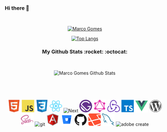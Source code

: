 ### Hi there 👋



<!-- - 🔭 I’m currently working on React -->
<!-- - 🌱 I’m currently learning  React -->
<!-- - 👯 I’m looking to collaborate on ... -->
<!-- - 🤔 I’m looking for help with ... -->
<!-- - 💬 Ask me about ... -->
<!-- - 📫 How to reach me: ... -->
<!-- - 😄 Pronouns: ... -->
<!-- - ⚡ Fun fact: ... -->




<br/>
<p>
  <p align="center">	
    <a href="https://www.linkedin.com/in/marcogomesr/">
      <img alt="Marco Gomes" src="https://img.shields.io/badge/-LinkedIn-blue?style=flat-square&logo=Linkedin&logoColor=white" />
    </a>
</p>

<p align="center">
 <a href="https://github.com/anuraghazra/github-readme-stats"><img src="https://camo.githubusercontent.com/3fba31779603bb0aecb1e3ce6d95448dea121e56dbc4aa506bab89506edeed29/68747470733a2f2f6769746875622d726561646d652d73746174732e76657263656c2e6170702f6170692f746f702d6c616e67732f3f757365726e616d653d4d6172636f476f6d657372266c61796f75743d636f6d70616374" alt="Top Langs" data-canonical-src="https://github-readme-stats.vercel.app/api/top-langs/?username=MarcoGomesr&amp;layout=compact" style="max-width: 100%;"></a>
</p>
 <h3 align="center">My Github Stats :rocket: :octocat: </h3>
  <br>
 <p align="center">
   <img align="center" src="https://github-readme-stats.vercel.app/api?username=MarcoGomesr&show_icons=true" alt="Marco Gomes Github Stats" alt="Marco Gomes Github Status" />
 </p>
<p align="center">
 <a target="_blank" rel="noopener noreferrer" href="https://camo.githubusercontent.com/d65f84fc10c855ea93d97300b5e6cfe88abc38be/68747470733a2f2f6b6f6d617265762e636f6d2f67687076632f3f757365726e616d653d6c656f76656e6f6d266c6162656c3d566965777326636f6c6f723d626c7565267374796c653d706c6173746963"><img src="https://camo.githubusercontent.com/d65f84fc10c855ea93d97300b5e6cfe88abc38be/68747470733a2f2f6b6f6d617265762e636f6d2f67687076632f3f757365726e616d653d6c656f76656e6f6d266c6162656c3d566965777326636f6c6f723d626c7565267374796c653d706c6173746963" alt="" data-canonical-src="https://komarev.com/ghpvc/?username=MarcoGomesr&amp;label=Views&amp;color=blue&amp;style=plastic" style="max-width:100%;">
 </a>
 </p>
<br>
<p align="center">
  <img src="https://raw.githubusercontent.com/devicons/devicon/master/icons/html5/html5-original.svg" alt="html5" width="40" height="40" title="HTML5"/>
  <img src="https://raw.githubusercontent.com/devicons/devicon/master/icons/javascript/javascript-original.svg" alt="javascript" width="40" height="40" title="JavaScrip"/>
  <img src="https://raw.githubusercontent.com/devicons/devicon/master/icons/css3/css3-original.svg" alt="css3" width="40" height="40" title="CSS3"/>
  <img src="https://raw.githubusercontent.com/devicons/devicon/master/icons/react/react-original.svg" alt="react" width="40" height="40" title="React"/>
  <img src="https://cdn.jsdelivr.net/gh/devicons/devicon/icons/nextjs/nextjs-original.svg" alt="Next" width="40" height="40" title="Next">
  <img src="https://raw.githubusercontent.com/devicons/devicon/master/icons/gatsby/gatsby-original.svg" width="40" height="40" title="Gatsby" /> 
  <img src="https://raw.githubusercontent.com/devicons/devicon/master/icons/graphql/graphql-plain.svg" width="40" height="40" title="Graphql" /> 
   <img src="https://raw.githubusercontent.com/devicons/devicon/master/icons/redux/redux-original.svg" width="40" height="40" title="Redux" /> 
  <img src="https://raw.githubusercontent.com/devicons/devicon/master/icons/typescript/typescript-original.svg" alt="typescript" width="40" height="40" title="Typescript"/>  
  <img src="https://raw.githubusercontent.com/devicons/devicon/master/icons/vuejs/vuejs-original.svg" alt="Vue" width="40" height="40" title="Vue"/> 
    <img src="https://raw.githubusercontent.com/devicons/devicon/master/icons/wordpress/wordpress-plain.svg" alt="Wordpress" width="40" height="40" title="Wordpress"/> 
  <br />
  
  <img src="https://raw.githubusercontent.com/devicons/devicon/master/icons/sass/sass-original.svg" alt="sass" width="40" height="40" title="SASS"/> 
  <img src="https://www.vectorlogo.zone/logos/git-scm/git-scm-icon.svg" alt="git" width="40" height="40" title="Git"/>
  <img src="https://raw.githubusercontent.com/devicons/devicon/master/icons/angularjs/angularjs-original.svg" width="40" height="40" title="Angular" /> 
  <img src="https://raw.githubusercontent.com/devicons/devicon/master/icons/bitbucket/bitbucket-original.svg" width="40" height="40" title="Bitcuket" />
  <img src="https://raw.githubusercontent.com/devicons/devicon/master/icons/github/github-original.svg" width="40" height="40" title="Git" />    
  <img src="https://raw.githubusercontent.com/devicons/devicon/master/icons/laravel/laravel-plain.svg" width="40" height="40" title="Laravel" /> 
  <img src="https://raw.githubusercontent.com/devicons/devicon/master/icons/mysql/mysql-original.svg" width="40" height="40" title="Mysql" /> 
 
  
  
  
  

  <img src="https://seeklogo.com/images/A/adobe-creative-cloud-2020-new-logo-B6324473C2-seeklogo.com.jpg" alt="adobe create" width="40" height="40" title="Adobe Creative"/>
</p>
<br/>
